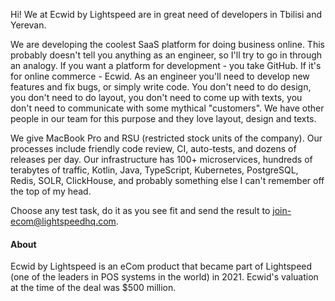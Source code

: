 Hi! We at Ecwid by Lightspeed are in great need of developers in Tbilisi and Yerevan.

We are developing the coolest SaaS platform for doing business online. This probably doesn't tell you anything as an engineer, 
so I'll try to go in through an analogy. If you want a platform for development - you take GitHub. If it's for online commerce - Ecwid.
As an engineer you'll need to develop new features and fix bugs, or simply write code. 
You don't need to do design, you don't need to do layout, you don't need to come up with texts, 
you don't need to communicate with some mythical "customers". We have other people in our team for this purpose and they love layout, design and texts.

We give MacBook Pro and RSU (restricted stock units of the company). Our processes include friendly code review, CI, 
auto-tests, and dozens of releases per day. Our infrastructure has 100+ microservices, hundreds of terabytes of traffic, 
Kotlin, Java, TypeScript, Kubernetes, PostgreSQL, Redis, SOLR, ClickHouse, and probably something else I can't remember off the top of my head.

Choose any test task, do it as you see fit and send the result to join-ecom@lightspeedhq.com.

#### About

Ecwid by Lightspeed is an eCom product that became part of Lightspeed (one of the leaders in POS systems in the world) in 2021. 
Ecwid's valuation at the time of the deal was $500 million.